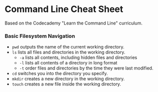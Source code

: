 # Command Line Cheat Sheet

Based on the Codecademy "Learn the Command Line" curriculum.

### Basic Filesystem Navigation
- ``pwd`` outputs the name of the current working directory.
- ``ls`` lists all files and directories in the working directory.
  - ``-a`` lists all contents, including hidden files and directories
  - ``-l`` lists all contents of a directory in long format
  - ``-t`` order files and directories by the time they were last modified.
- ``cd`` switches you into the directory you specify.
- ``mkdir`` creates a new directory in the working directory.
- ``touch`` creates a new file inside the working directory.
